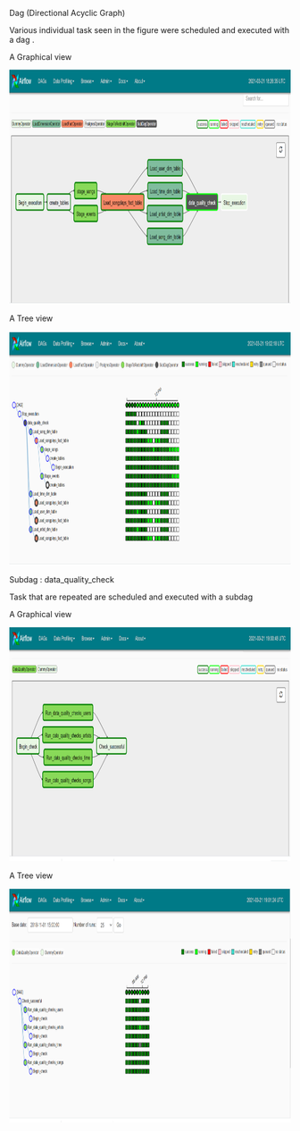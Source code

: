 

<p> Dag (Directional Acyclic Graph) </p>
<p> Various individual task seen in the figure were scheduled and executed with a dag .</p>
<p> A Graphical view</p>
<img src="https://github.com/CharlesIro1125/DataWarehouse/blob/master/Airflow_DataPipeline/home/airflow/dag1.png" alt="schema" width="650" height="420" />
<p> A Tree view</p>
<img src="https://github.com/CharlesIro1125/DataWarehouse/blob/master/Airflow_DataPipeline/home/airflow/dag2.png" alt="schema" width="780" height="420" />
<p> Subdag : data_quality_check</p>
<p> Task that are repeated are scheduled and executed with a subdag</P>
<p> A Graphical view</p>
<img src="https://github.com/CharlesIro1125/DataWarehouse/blob/master/Airflow_DataPipeline/home/airflow/sugdag2.png" alt="schema" width="650" height="420" />
<p> A Tree view</p>
<img src="https://github.com/CharlesIro1125/DataWarehouse/blob/master/Airflow_DataPipeline/home/airflow/subdag3.png" alt="schema" width="780" height="420" />

